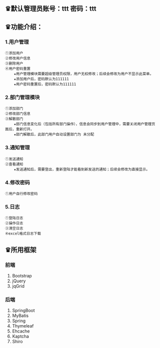 ♛默认管理员账号：ttt  密码：ttt
------
♛功能介绍：
------
### 1.用户管理
    ①添加用户
    ②修改用户信息
    ③删除用户
    ④用户密码重置
        ★用户管理模块需要超级管理员权限，用户无权修改；后续会修改为用户不显示此菜单。
        ★添加用户后，密码默认为111111
        ★用户密码重置后，密码默认为111111
### 2.部门管理模块

    ①添加部门
    ②修改部门信息
    ③解散部门
        ★部门信息变化后（包括所有部门操作），信息会同步到用户管理中，需要关闭用户管理页面后，重新打开。
        ★部门解散后，此部门用户自动设置部门为 未分配
### 3.通知管理
    ①发送通知
    ②查看通知
        ★发送通知后，需要登出，重新登陆才能看到新发送的通知；后续会修改为直接显示。
### 4.修改密码
    ①用户自行修改密码
### 5.日志
    ①登陆日志
    ②操作日志
    ③清空日志
    ④excel格式日志下载
♛所用框架
------
### 前端

 1. Bootstrap
 2. jQuery
 3. jqGrid
    

### 后端

 1. SpringBoot
 2. MyBatis
 3. Spring
 4. Thymeleaf
 5. Ehcache
 6. Kaptcha
 7. Shiro